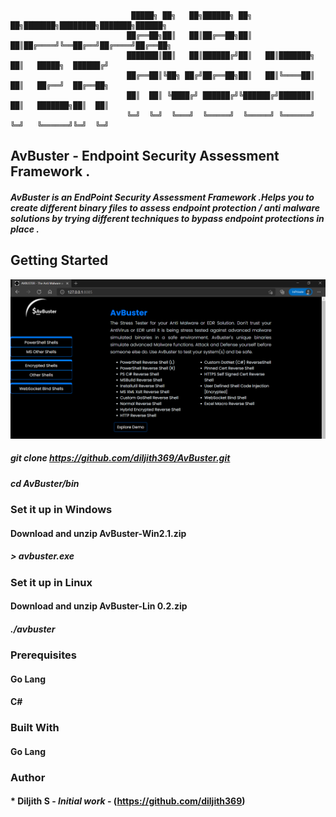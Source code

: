                                █████╗ ██╗   ██╗██████╗ ██╗   ██╗███████╗████████╗███████╗██████╗ 
                              ██╔══██╗██║   ██║██╔══██╗██║   ██║██╔════╝╚══██╔══╝██╔════╝██╔══██╗
                              ███████║██║   ██║██████╔╝██║   ██║███████╗   ██║   █████╗  ██████╔╝
                              ██╔══██║╚██╗ ██╔╝██╔══██╗██║   ██║╚════██║   ██║   ██╔══╝  ██╔══██╗
                              ██║  ██║ ╚████╔╝ ██████╔╝╚██████╔╝███████║   ██║   ███████╗██║  ██║
                              ╚═╝  ╚═╝  ╚═══╝  ╚═════╝  ╚═════╝ ╚══════╝   ╚═╝   ╚══════╝╚═╝  ╚═╝
## AvBuster - Endpoint Security Assessment Framework .

#####  AvBuster is an EndPoint Security Assessment Framework .Helps you to create different binary files to assess endpoint protection / anti malware solutions by trying different techniques to bypass endpoint protections in place .

## Getting Started

![AvBuster](https://github.com/diljith369/AvBuster/blob/master/avbuster.png)


##### git clone https://github.com/diljith369/AvBuster.git
##### cd AvBuster/bin
### Set it up in Windows 
#### Download and unzip AvBuster-Win2.1.zip
##### > avbuster.exe

### Set it up in Linux 
#### Download and unzip AvBuster-Lin 0.2.zip
##### ./avbuster

### Prerequisites

#### Go Lang
#### C#

### Built With
#### Go Lang

### Author

#### * **Diljith S** - *Initial work* - (https://github.com/diljith369)
